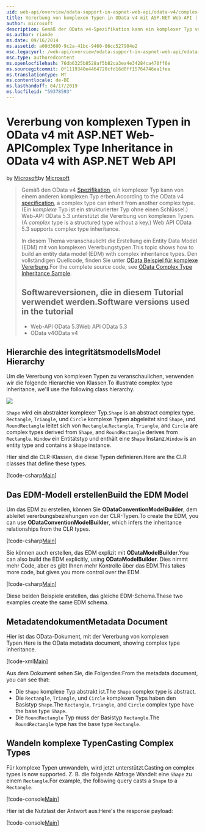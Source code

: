 ```yaml
---
uid: web-api/overview/odata-support-in-aspnet-web-api/odata-v4/complex-type-inheritance-in-odata-v4
title: Vererbung von komplexen Typen in OData v4 mit ASP.NET Web-API | Microsoft-Dokumentation
author: microsoft
description: Gemäß der OData v4-Spezifikation kann ein komplexer Typ von einem anderen komplexen Typ erben. (Ein komplexer Typ ist einen strukturierten Typ ohne einen Schlüssel.) Web-API...
ms.author: riande
ms.date: 09/16/2014
ms.assetid: a00d3600-9c2a-41bc-9460-06cc527904e2
msc.legacyurl: /web-api/overview/odata-support-in-aspnet-web-api/odata-v4/complex-type-inheritance-in-odata-v4
msc.type: authoredcontent
ms.openlocfilehash: 76db6325b8528af5b82ca3ea4e34284ca470ff6e
ms.sourcegitcommit: 0f1119340e4464720cfd16d0ff15764746ea1fea
ms.translationtype: MT
ms.contentlocale: de-DE
ms.lasthandoff: 04/17/2019
ms.locfileid: "59378593"
---
```

# <a name="complex-type-inheritance-in-odata-v4-with-aspnet-web-api"></a><span data-ttu-id="d6fb5-104">Vererbung von komplexen Typen in OData v4 mit ASP.NET Web-API</span><span class="sxs-lookup"><span data-stu-id="d6fb5-104">Complex Type Inheritance in OData v4 with ASP.NET Web API</span></span>

<span data-ttu-id="d6fb5-105">by [Microsoft](https://github.com/microsoft)</span><span class="sxs-lookup"><span data-stu-id="d6fb5-105">by [Microsoft](https://github.com/microsoft)</span></span>

> <span data-ttu-id="d6fb5-106">Gemäß den OData v4 [Spezifikation](http://www.odata.org/documentation/odata-version-4-0/), ein komplexer Typ kann von einem anderen komplexen Typ erben.</span><span class="sxs-lookup"><span data-stu-id="d6fb5-106">According to the OData v4 [specification](http://www.odata.org/documentation/odata-version-4-0/), a complex type can inherit from another complex type.</span></span> <span data-ttu-id="d6fb5-107">(Ein *komplexe* Typ ist ein strukturierter Typ ohne einen Schlüssel.) Web-API OData 5.3 unterstützt die Vererbung von komplexen Typen.</span><span class="sxs-lookup"><span data-stu-id="d6fb5-107">(A *complex* type is a structured type without a key.) Web API OData 5.3 supports complex type inheritance.</span></span>
> 
> <span data-ttu-id="d6fb5-108">In diesem Thema veranschaulicht die Erstellung ein Entity Data Model (EDM) mit von komplexen Vererbungstypen.</span><span class="sxs-lookup"><span data-stu-id="d6fb5-108">This topic shows how to build an entity data model (EDM) with complex inheritance types.</span></span> <span data-ttu-id="d6fb5-109">Den vollständigen Quellcode, finden Sie unter [OData Beispiel für komplexe Vererbung](http://aspnet.codeplex.com/sourcecontrol/latest#Samples/WebApi/OData/v4/ODataComplexTypeInheritanceSample/ReadMe.txt).</span><span class="sxs-lookup"><span data-stu-id="d6fb5-109">For the complete source code, see [OData Complex Type Inheritance Sample](http://aspnet.codeplex.com/sourcecontrol/latest#Samples/WebApi/OData/v4/ODataComplexTypeInheritanceSample/ReadMe.txt).</span></span>
> 
> ## <a name="software-versions-used-in-the-tutorial"></a><span data-ttu-id="d6fb5-110">Softwareversionen, die in diesem Tutorial verwendet werden.</span><span class="sxs-lookup"><span data-stu-id="d6fb5-110">Software versions used in the tutorial</span></span>
> 
> 
> - <span data-ttu-id="d6fb5-111">Web-API OData 5.3</span><span class="sxs-lookup"><span data-stu-id="d6fb5-111">Web API OData 5.3</span></span>
> - <span data-ttu-id="d6fb5-112">OData v4</span><span class="sxs-lookup"><span data-stu-id="d6fb5-112">OData v4</span></span>


## <a name="model-hierarchy"></a><span data-ttu-id="d6fb5-113">Hierarchie des integritätsmodells</span><span class="sxs-lookup"><span data-stu-id="d6fb5-113">Model Hierarchy</span></span>

<span data-ttu-id="d6fb5-114">Um die Vererbung von komplexen Typen zu veranschaulichen, verwenden wir die folgende Hierarchie von Klassen.</span><span class="sxs-lookup"><span data-stu-id="d6fb5-114">To illustrate complex type inheritance, we'll use the following class hierarchy.</span></span>

![](complex-type-inheritance-in-odata-v4/_static/image1.png)

<span data-ttu-id="d6fb5-115">`Shape` wird ein abstrakter komplexer Typ.</span><span class="sxs-lookup"><span data-stu-id="d6fb5-115">`Shape` is an abstract complex type.</span></span> <span data-ttu-id="d6fb5-116">`Rectangle`, `Triangle`, und `Circle` komplexe Typen abgeleitet sind `Shape`, und `RoundRectangle` leitet sich von `Rectangle`.</span><span class="sxs-lookup"><span data-stu-id="d6fb5-116">`Rectangle`, `Triangle`, and `Circle` are complex types derived from `Shape`, and `RoundRectangle` derives from `Rectangle`.</span></span> <span data-ttu-id="d6fb5-117">`Window` ein Entitätstyp und enthält eine `Shape` Instanz.</span><span class="sxs-lookup"><span data-stu-id="d6fb5-117">`Window` is an entity type and contains a `Shape` instance.</span></span>

<span data-ttu-id="d6fb5-118">Hier sind die CLR-Klassen, die diese Typen definieren.</span><span class="sxs-lookup"><span data-stu-id="d6fb5-118">Here are the CLR classes that define these types.</span></span>

[!code-csharp[Main](complex-type-inheritance-in-odata-v4/samples/sample1.cs)]

## <a name="build-the-edm-model"></a><span data-ttu-id="d6fb5-119">Das EDM-Modell erstellen</span><span class="sxs-lookup"><span data-stu-id="d6fb5-119">Build the EDM Model</span></span>

<span data-ttu-id="d6fb5-120">Um das EDM zu erstellen, können Sie **ODataConventionModelBuilder**, dem ableitet vererbungsbeziehungen von der CLR-Typen.</span><span class="sxs-lookup"><span data-stu-id="d6fb5-120">To create the EDM, you can use **ODataConventionModelBuilder**, which infers the inheritance relationships from the CLR types.</span></span>

[!code-csharp[Main](complex-type-inheritance-in-odata-v4/samples/sample2.cs)]

<span data-ttu-id="d6fb5-121">Sie können auch erstellen, das EDM explizit mit **ODataModelBuilder**.</span><span class="sxs-lookup"><span data-stu-id="d6fb5-121">You can also build the EDM explicitly, using **ODataModelBuilder**.</span></span> <span data-ttu-id="d6fb5-122">Dies nimmt mehr Code, aber es gibt Ihnen mehr Kontrolle über das EDM.</span><span class="sxs-lookup"><span data-stu-id="d6fb5-122">This takes more code, but gives you more control over the EDM.</span></span>

[!code-csharp[Main](complex-type-inheritance-in-odata-v4/samples/sample3.cs)]

<span data-ttu-id="d6fb5-123">Diese beiden Beispiele erstellen, das gleiche EDM-Schema.</span><span class="sxs-lookup"><span data-stu-id="d6fb5-123">These two examples create the same EDM schema.</span></span>

## <a name="metadata-document"></a><span data-ttu-id="d6fb5-124">Metadatendokument</span><span class="sxs-lookup"><span data-stu-id="d6fb5-124">Metadata Document</span></span>

<span data-ttu-id="d6fb5-125">Hier ist das OData-Dokument, mit der Vererbung von komplexen Typen.</span><span class="sxs-lookup"><span data-stu-id="d6fb5-125">Here is the OData metadata document, showing complex type inheritance.</span></span>

[!code-xml[Main](complex-type-inheritance-in-odata-v4/samples/sample4.xml?highlight=13,17,25,30)]

<span data-ttu-id="d6fb5-126">Aus dem Dokument sehen Sie, die Folgendes:</span><span class="sxs-lookup"><span data-stu-id="d6fb5-126">From the metadata document, you can see that:</span></span>

- <span data-ttu-id="d6fb5-127">Die `Shape` komplexe Typ abstrakt ist.</span><span class="sxs-lookup"><span data-stu-id="d6fb5-127">The `Shape` complex type is abstract.</span></span>
- <span data-ttu-id="d6fb5-128">Die `Rectangle`, `Triangle`, und `Circle` komplexen Typs haben den Basistyp `Shape`.</span><span class="sxs-lookup"><span data-stu-id="d6fb5-128">The `Rectangle`, `Triangle`, and `Circle` complex type have the base type `Shape`.</span></span>
- <span data-ttu-id="d6fb5-129">Die `RoundRectangle` Typ muss der Basistyp `Rectangle`.</span><span class="sxs-lookup"><span data-stu-id="d6fb5-129">The `RoundRectangle` type has the base type `Rectangle`.</span></span>

## <a name="casting-complex-types"></a><span data-ttu-id="d6fb5-130">Wandeln komplexe Typen</span><span class="sxs-lookup"><span data-stu-id="d6fb5-130">Casting Complex Types</span></span>

<span data-ttu-id="d6fb5-131">Für komplexe Typen umwandeln, wird jetzt unterstützt.</span><span class="sxs-lookup"><span data-stu-id="d6fb5-131">Casting on complex types is now supported.</span></span> <span data-ttu-id="d6fb5-132">Z. B. die folgende Abfrage Wandelt eine `Shape` zu einem `Rectangle`.</span><span class="sxs-lookup"><span data-stu-id="d6fb5-132">For example, the following query casts a `Shape` to a `Rectangle`.</span></span>

[!code-console[Main](complex-type-inheritance-in-odata-v4/samples/sample5.cmd)]

<span data-ttu-id="d6fb5-133">Hier ist die Nutzlast der Antwort aus:</span><span class="sxs-lookup"><span data-stu-id="d6fb5-133">Here's the response payload:</span></span>

[!code-console[Main](complex-type-inheritance-in-odata-v4/samples/sample6.cmd)]
